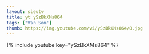 ```yaml
--- 
layout: sieutv
title: yt ySzBkXMs864
tags: ["Van Son"]
thumb: https://img.youtube.com/vi/ySzBkXMs864/0.jpg
---
```

{% include youtube key="ySzBkXMs864" %} 
